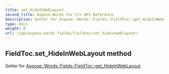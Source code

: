 ```yaml
---
title: set_HideInWebLayout
second_title: Aspose.Words for C++ API Reference
description: Setter for Aspose::Words::Fields::FieldToc::get_HideInWebLayout. 
type: docs
weight: 0
url: /cpp/aspose.words.fields/fieldtoc/set_hideinweblayout/
---
```

## FieldToc.set_HideInWebLayout method


Setter for [Aspose::Words::Fields::FieldToc::get_HideInWebLayout](./get_hideinweblayout/).

